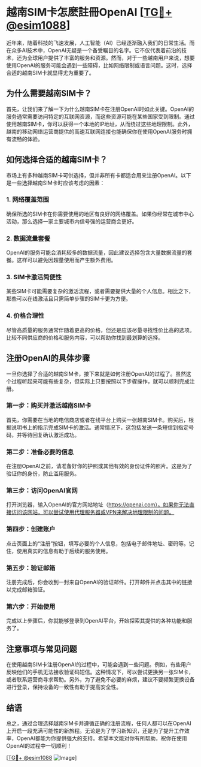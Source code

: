 # 越南SIM卡怎麽註冊OpenAI [[TG💪+ @esim1088](https://t.me/s/esim1088)]

近年来，随着科技的飞速发展，人工智能（AI）已经逐渐融入我们的日常生活。而在众多AI技术中，OpenAI无疑是一个备受瞩目的名字。它不仅代表着前沿的技术，还为全球用户提供了丰富的服务和资源。然而，对于一些越南用户来说，想要使用OpenAI的服务可能会遇到一些障碍，比如网络限制或语言问题。这时，选择合适的越南SIM卡就显得尤为重要了。

## 为什么需要越南SIM卡？

首先，让我们来了解一下为什么越南SIM卡在注册OpenAI时如此关键。OpenAI的服务通常需要访问特定的互联网资源，而这些资源可能在某些国家受到限制。通过使用越南SIM卡，你可以获得一个本地的IP地址，从而绕过这些地理限制。此外，越南的移动网络运营商提供的高速互联网连接也能确保你在使用OpenAI服务时拥有流畅的体验。

## 如何选择合适的越南SIM卡？

市场上有多种越南SIM卡可供选择，但并非所有卡都适合用来注册OpenAI。以下是一些选择越南SIM卡时应该考虑的因素：

### 1. **网络覆盖范围**
   确保所选的SIM卡在你需要使用的地区有良好的网络覆盖。如果你经常在城市中心活动，那么选择一家主要城市内信号强的运营商会更好。

### 2. **数据流量套餐**
   OpenAI的服务可能会消耗较多的数据流量，因此建议选择包含大量数据流量的套餐。这样可以避免因超量使用而产生额外费用。

### 3. **SIM卡激活简便性**
   某些SIM卡可能需要复杂的激活流程，或者需要提供大量的个人信息。相比之下，那些可以在线激活且只需简单步骤的SIM卡更为方便。

### 4. **价格合理性**
   尽管高质量的服务通常伴随着更高的价格，但还是应该尽量寻找性价比高的选项。比较不同供应商的价格和服务内容，可以帮助你找到最划算的选择。

## 注册OpenAI的具体步骤

一旦你选择了合适的越南SIM卡，接下来就是如何注册OpenAI的过程了。虽然这个过程听起来可能有些复杂，但实际上只要按照以下步骤操作，就可以顺利完成注册。

### 第一步：购买并激活越南SIM卡
   首先，你需要在当地的电信商店或者在线平台上购买一张越南SIM卡。购买后，根据说明书上的指示完成SIM卡的激活。通常情况下，这包括发送一条短信到指定号码，并等待回复确认激活成功。

### 第二步：准备必要的信息
   在注册OpenAI之前，请准备好你的护照或其他有效的身份证件的照片。这是为了验证你的身份，防止滥用服务。

### 第三步：访问OpenAI官网
   打开浏览器，输入OpenAI的官方网站地址（https://openai.com）。如果你无法直接访问该网站，可以尝试使用代理服务器或VPN来解决地理限制的问题。

### 第四步：创建账户
   点击页面上的“注册”按钮，填写必要的个人信息，包括电子邮件地址、密码等。记住，使用真实的信息有助于后续的服务使用。

### 第五步：验证邮箱
   注册完成后，你会收到一封来自OpenAI的验证邮件。打开邮件并点击其中的链接以完成邮箱验证。

### 第六步：开始使用
   完成以上步骤后，你就能够登录到OpenAI平台，开始探索其提供的各种功能和服务了。

## 注意事项与常见问题

在使用越南SIM卡注册OpenAI的过程中，可能会遇到一些问题。例如，有些用户反映他们的手机无法接收验证码短信。这种情况下，可以尝试更换另一张SIM卡，或者联系运营商寻求帮助。另外，为了避免不必要的麻烦，建议不要频繁更换设备进行登录，保持设备的一致性有助于提高安全性。

## 结语

总之，通过合理选择越南SIM卡并遵循正确的注册流程，任何人都可以在OpenAI上开启一段充满可能性的新旅程。无论是为了学习新知识，还是为了提升工作效率，OpenAI都能为你提供强大的支持。希望本文能对你有所帮助，祝你在使用OpenAI的过程中一切顺利！

[[TG💪+ @esim1088](https://t.me/s/esim1088) ![Image](https://i.postimg.cc/4NQfJmqS/Snipaste-2025-05-13-00-14-12.png)]